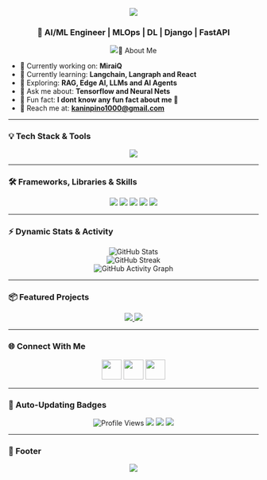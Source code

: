 <!-- Hero Banner -->
<p align="center">
  <img src="https://capsule-render.vercel.app/api?type=waving&color=0:00BFFF,100:1E90FF&height=250&section=header&text=👋%20Hey%20there!%20I'm%20Mohammed%20Ahmed%20Hassan&fontSize=40&fontColor=ffffff&animation=fadeIn&fontAlignY=35" />
</p>

<h3 align="center">🚀 AI/ML Engineer | MLOps | DL | Django | FastAPI </h3>

<!-- Typing SVG Intro -->
<p align="center">
  <img src="https://readme-typing-svg.herokuapp.com?font=Fira+Code&size=22&pause=1000&color=00BFFF&center=true&vCenter=true&width=600&lines=A few key phrases like Deep+Learning+Engineer;MLOps+Developer;Startup+Builder;AI+Engineer
</p>

---

### 🧠 About Me
- 🔭 Currently working on: **MiraiQ**
- 🌱 Currently learning: **Langchain, Langraph and React**
- 🧩 Exploring: **RAG, Edge AI, LLMs and AI Agents**
- 💬 Ask me about: **Tensorflow and Neural Nets**
- 🧠 Fun fact: **I dont know any fun fact about me 🥹**
- 📨 Reach me at: **kaninpino1000@gmail.com**

---

### 💡 Tech Stack & Tools
<p align="center">
  <img src="https://skillicons.dev/icons?i=python,pytorch,tensorflow,django,fastapi,postgresql,docker,git,github,linux,react,html,css,js" />
</p>

---

### 🛠️ Frameworks, Libraries & Skills
<p align="center">
  <img src="https://img.shields.io/badge/Deep%20Learning-%23FF6F00.svg?style=for-the-badge&logo=tensorflow&logoColor=white" />
  <img src="https://img.shields.io/badge/MLOps-%2300C7B7.svg?style=for-the-badge&logo=docker&logoColor=white" />
  <img src="https://img.shields.io/badge/Backend-Django%20%7C%20FastAPI-blue?style=for-the-badge" />
  <img src="https://img.shields.io/badge/Database-PostgreSQL-lightblue?style=for-the-badge&logo=postgresql&logoColor=white" />
  <img src="https://img.shields.io/badge/Frontend-React?style=for-the-badge" />
</p>

---

### ⚡ Dynamic Stats & Activity
<p align="center">
  <img src="https://github-readme-stats.vercel.app/api?username=mohammedah10&show_icons=true&theme=tokyonight" alt="GitHub Stats" />
  <br />
  <img src="https://github-readme-streak-stats.herokuapp.com?user=mohammedah10>&theme=tokyonight" alt="GitHub Streak" />
  <br />
  <img src="https://github-readme-activity-graph.vercel.app/graph?username=mohammedah10&theme=react-dark&hide_border=true" alt="GitHub Activity Graph" />
</p>

---

### 📦 Featured Projects
<p align="center">
  <a href="https://github.com/<!-- FILL HERE: username/repo1 -->">
    <img src="https://github-readme-stats.vercel.app/api/pin/?username=<!-- FILL HERE: username -->&repo=<!-- FILL HERE: repo1 -->&theme=tokyonight" />
  </a>
  <a href="https://github.com/<!-- FILL HERE: username/repo2 -->">
    <img src="https://github-readme-stats.vercel.app/api/pin/?username=<!-- FILL HERE: username -->&repo=<!-- FILL HERE: repo2 -->&theme=tokyonight" />
  </a>
  <!-- Add more if needed -->
</p>

---

### 🌐 Connect With Me
<p align="center">
  <a href="https://linkedin.com/in/mohammed-ahmed-hassan"><img src="https://skillicons.dev/icons?i=linkedin" width="40" /></a>
  <a href="https://x.com/MohammedAH70"><img src="https://skillicons.dev/icons?i=twitter" width="40" /></a>
  <a href="https://github.com/MohammedAH10"><img src="https://skillicons.dev/icons?i=github" width="40" /></a>
</p>

---

### 🧩 Auto-Updating Badges
<p align="center">
  <img src="https://komarev.com/ghpvc/?username=<!-- FILL HERE: Your Username -->&color=blue&style=for-the-badge" alt="Profile Views" />
  <img src="https://img.shields.io/badge/Currently%20Learning-<!-- FILL HERE (short text) -->-blue?style=for-the-badge" />
  <img src="https://img.shields.io/badge/Working%20On-<!-- FILL HERE (short text) -->-brightgreen?style=for-the-badge" />
  <img src="https://img.shields.io/badge/Lives%20In-Nigeria-yellow?style=for-the-badge" />
</p>

---

### 🎨 Footer
<p align="center">
  <img src="https://capsule-render.vercel.app/api?type=waving&color=0:1E90FF,100:00BFFF&height=150&section=footer" />
</p>
